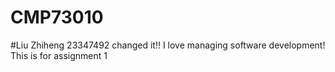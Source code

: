# CMP73010
#Liu Zhiheng  23347492  changed it!! I love managing software development!
This is for assignment 1
